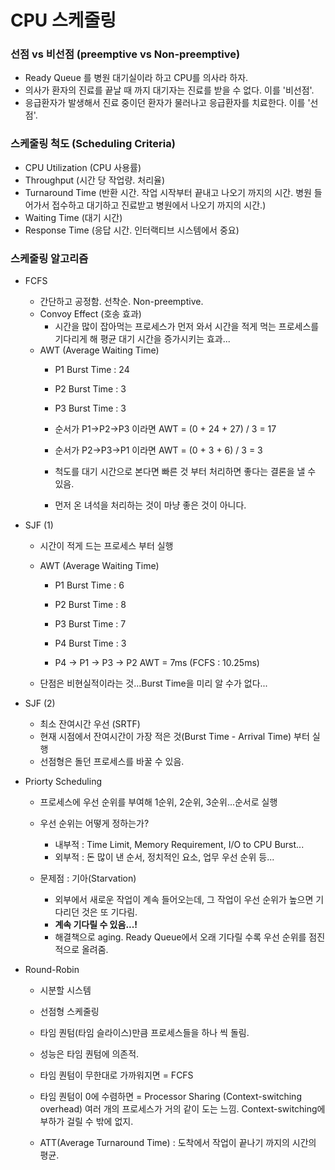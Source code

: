# CPU 스케줄링

### 선점 vs 비선점 (preemptive vs Non-preemptive)

- Ready Queue 를 병원 대기실이라 하고 CPU를 의사라 하자.
- 의사가 환자의 진료를 끝날 때 까지 대기자는 진료를 받을 수 없다. 이를 '비선점'.
- 응급환자가 발생해서 진료 중이던 환자가 물러나고 응급환자를 치료한다. 이를 '선점'.

### 스케줄링 척도 (Scheduling Criteria)
- CPU Utilization (CPU 사용률)
- Throughput (시간 당 작업량. 처리율)
- Turnaround Time (반환 시간. 작업 시작부터 끝내고 나오기 까지의 시간. 병원 들어가서 접수하고 대기하고 진료받고 병원에서 나오기 까지의 시간.)
- Waiting Time (대기 시간)
- Response Time (응답 시간. 인터랙티브 시스템에서 중요)

### 스케줄링 알고리즘

- FCFS
  - 간단하고 공정함. 선착순. Non-preemptive.
  - Convoy Effect (호송 효과)
    - 시간을 많이 잡아먹는 프로세스가 먼저 와서 시간을 적게 먹는 프로세스를 기다리게 해 평균 대기 시간을 증가시키는 효과...
  - AWT (Average Waiting Time)
    - P1 Burst Time : 24
    - P2 Burst Time : 3
    - P3 Burst Time : 3
    
    - 순서가 P1->P2->P3 이라면 AWT = (0 + 24 + 27) / 3 = 17
    - 순서가 P2->P3->P1 이라면 AWT = (0 + 3 + 6) / 3 = 3
    - 척도를 대기 시간으로 본다면 빠른 것 부터 처리하면 좋다는 결론을 낼 수 있음.
    - 먼저 온 녀석을 처리하는 것이 마냥 좋은 것이 아니다.

- SJF (1)
  - 시간이 적게 드는 프로세스 부터 실행
  - AWT (Average Waiting Time)
    - P1 Burst Time : 6
    - P2 Burst Time : 8
    - P3 Burst Time : 7
    - P4 Burst Time : 3
    
    - P4 -> P1 -> P3 -> P2 AWT = 7ms (FCFS : 10.25ms)
  
  - 단점은 비현실적이라는 것...Burst Time을 미리 알 수가 없다...
  
- SJF (2)
  - 최소 잔여시간 우선 (SRTF)
  - 현재 시점에서 잔여시간이 가장 적은 것(Burst Time - Arrival Time) 부터 실행
  - 선점형은 돌던 프로세스를 바꿀 수 있음.
  
- Priorty Scheduling
  - 프로세스에 우선 순위를 부여해 1순위, 2순위, 3순위...순서로 실행
  - 우선 순위는 어떻게 정하는가?
    - 내부적 : Time Limit, Memory Requirement, I/O to CPU Burst...
    - 외부적 : 돈 많이 낸 순서, 정치적인 요소, 업무 우선 순위 등...
    
  - 문제점 : 기아(Starvation)
    - 외부에서 새로운 작업이 계속 들어오는데, 그 작업이 우선 순위가 높으면 기다리던 것은 또 기다림.
    - **계속 기다릴 수 있음...!**
    - 해결책으로 aging. Ready Queue에서 오래 기다릴 수록 우선 순위를 점진적으로 올려줌.

- Round-Robin
  - 시분할 시스템
  - 선점형 스케줄링
  - 타임 퀀텀(타임 슬라이스)만큼 프로세스들을 하나 씩 돌림.
  - 성능은 타임 퀀텀에 의존적.
  - 타임 퀀텀이 무한대로 가까워지면 = FCFS
  - 타임 퀀텀이 0에 수렴하면 = Processor Sharing (Context-switching overhead) 여러 개의 프로세스가 거의 같이 도는 느낌. Context-switching에 부하가 걸릴 수 밖에 없지.
  
  - ATT(Average Turnaround Time) : 도착에서 작업이 끝나기 까지의 시간의 평균.
